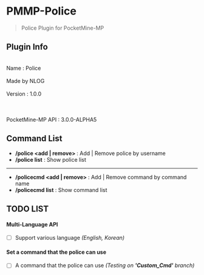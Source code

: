 # PMMP-Police
> Police Plugin for PocketMine-MP

## Plugin Info
<br>Name : Police</br>
<br>Made by NLOG</br>
<br>Version : 1.0.0</br>
<br></br>
<br>PocketMine-MP API : 3.0.0-ALPHA5</br>

## Command List
- __/police <add | remove> <username>__ : Add | Remove police by username
- __/police list__ : Show police list
-----
- __/policecmd <add | remove> <command>__ : Add | Remove command by command name
- __/policecmd list__ : Show command list

## TODO LIST
#### Multi-Language API
- [ ] Support various language _(English, Korean)_

#### Set a command that the police can use
- [ ] A command that the police can use _(Testing on __'Custom_Cmd'__ branch)_
